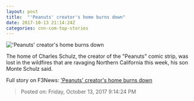 ```yaml
---
layout: post
title:  "'Peanuts' creator's home burns down"
date: 2017-10-13 21:14:24Z
categories: cnn-com-top-stories
---
```


!['Peanuts' creator's home burns down](http://i2.cdn.cnn.com/cnnnext/dam/assets/171013040017-charles-schulz-super-tease.jpg)

The home of Charles Schulz, the creator of the "Peanuts" comic strip, was lost in the wildfires that are ravaging Northern California this week, his son Monte Schulz said.


Full story on F3News: ['Peanuts' creator's home burns down](http://www.f3nws.com/n/ybzc2G)

> Posted on: Friday, October 13, 2017 9:14:24 PM
